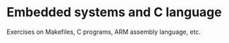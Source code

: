 Embedded systems and C language 
================================

Exercises on Makefiles, C programs, ARM assembly language, etc. 
